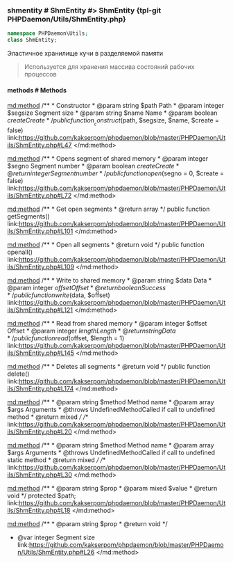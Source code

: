 ### shmentity # ShmEntity #> ShmEntity {tpl-git PHPDaemon/Utils/ShmEntity.php}

```php
namespace PHPDaemon\Utils;
class ShmEntity;
```

Эластичное хранилище кучи в разделяемой памяти

> Используется для хранения массива состояний рабочих процессов

<!-- include-namespace path="\PHPDaemon\Utils\ShmEntity" level="" access="" -->
#### methods # Methods

<md:method>
/**
	 * Constructor
	 * @param string  $path    Path
	 * @param integer $segsize Segment size
	 * @param string  $name    Name
	 * @param boolean $create  Create
	 */
public function __construct($path, $segsize, $name, $create = false)
link:https://github.com/kakserpom/phpdaemon/blob/master/PHPDaemon/Utils/ShmEntity.php#L47
</md:method>

<md:method>
/**
	 * Opens segment of shared memory
	 * @param  integer $segno  Segment number
	 * @param  boolean $create Create
	 * @return integer         Segment number
	 */
public function open($segno = 0, $create = false)
link:https://github.com/kakserpom/phpdaemon/blob/master/PHPDaemon/Utils/ShmEntity.php#L72
</md:method>

<md:method>
/**
	 * Get open segments
	 * @return array
	 */
public function getSegments()
link:https://github.com/kakserpom/phpdaemon/blob/master/PHPDaemon/Utils/ShmEntity.php#L101
</md:method>

<md:method>
/**
	 * Open all segments
	 * @return void
	 */
public function openall()
link:https://github.com/kakserpom/phpdaemon/blob/master/PHPDaemon/Utils/ShmEntity.php#L109
</md:method>

<md:method>
/**
	 * Write to shared memory
	 * @param  string  $data   Data
	 * @param  integer $offset Offset
	 * @return boolean         Success
	 */
public function write($data, $offset)
link:https://github.com/kakserpom/phpdaemon/blob/master/PHPDaemon/Utils/ShmEntity.php#L121
</md:method>

<md:method>
/**
	 * Read from shared memory
	 * @param  integer $offset Offset
	 * @param  integer $length Length
	 * @return string          Data
	 */
public function read($offset, $length = 1)
link:https://github.com/kakserpom/phpdaemon/blob/master/PHPDaemon/Utils/ShmEntity.php#L145
</md:method>

<md:method>
/**
	 * Deletes all segments
	 * @return void
	 */
public function delete()
link:https://github.com/kakserpom/phpdaemon/blob/master/PHPDaemon/Utils/ShmEntity.php#L174
</md:method>

<md:method>
/**
	 * @param  string $method Method name
	 * @param  array  $args   Arguments
	 * @throws UndefinedMethodCalled if call to undefined method
	 * @return mixed
	 */
/**
link:https://github.com/kakserpom/phpdaemon/blob/master/PHPDaemon/Utils/ShmEntity.php#L20
</md:method>

<md:method>
/**
	 * @param  string $method Method name
	 * @param  array  $args   Arguments
	 * @throws UndefinedMethodCalled if call to undefined static method
	 * @return mixed
	 */
/**
link:https://github.com/kakserpom/phpdaemon/blob/master/PHPDaemon/Utils/ShmEntity.php#L30
</md:method>

<md:method>
/**
	 * @param  string $prop
	 * @param  mixed  $value
	 * @return void
	 */
protected $path;
link:https://github.com/kakserpom/phpdaemon/blob/master/PHPDaemon/Utils/ShmEntity.php#L18
</md:method>

<md:method>
/**
	 * @param  string $prop
	 * @return void
	 */
* @var integer Segment size
link:https://github.com/kakserpom/phpdaemon/blob/master/PHPDaemon/Utils/ShmEntity.php#L26
</md:method>

<div class="clearboth"></div>


<!--/ include-namespace -->
